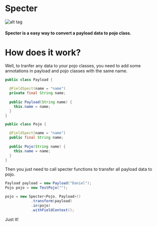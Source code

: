 # Specter

![alt tag](http://orig09.deviantart.net/b7f1/f/2013/300/6/5/one_eyed_spectre_animation_by_lissathekitty-d6rmh63.png)

#### Specter is a easy way to convert a payload data to pojo class.

# How does it work?

Well, to tranfer any data to your pojo classes, you need to add some annotations in payload and pojo classes with the same name.

```java
public class Payload {

  @FieldSpect(name = "name")
  private final String name;
  
  public Payload(String name) {
    this.name = name;
  }
}

public class Pojo {

  @FieldSpect(name = "name")
  public final String name;
  
  public Pojo(String name) {
    this.name = name;
  }
}
```

Then you just need to call specter functions to transfer all payload data to pojo.

```java
Payload payload = new Payload("Daniel");
Pojo pojo = new TestPojo("");

pojo = new Specter<Pojo, Payload>()
            .transform(payload)
            .in(pojo)
            .withFieldContext();
```

Just it!
